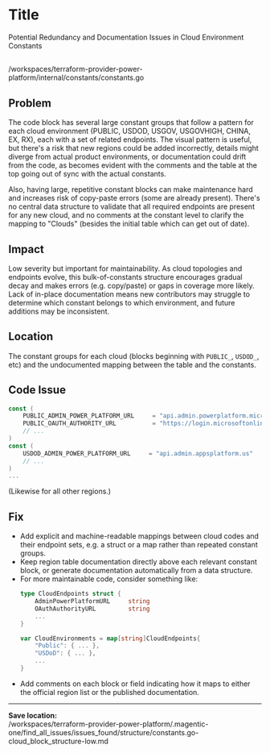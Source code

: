 # Title

Potential Redundancy and Documentation Issues in Cloud Environment Constants

##

/workspaces/terraform-provider-power-platform/internal/constants/constants.go

## Problem

The code block has several large constant groups that follow a pattern for each cloud environment (PUBLIC, USDOD, USGOV, USGOVHIGH, CHINA, EX, RX), each with a set of related endpoints. The visual pattern is useful, but there's a risk that new regions could be added incorrectly, details might diverge from actual product environments, or documentation could drift from the code, as becomes evident with the comments and the table at the top going out of sync with the actual constants.

Also, having large, repetitive constant blocks can make maintenance hard and increases risk of copy-paste errors (some are already present). There's no central data structure to validate that all required endpoints are present for any new cloud, and no comments at the constant level to clarify the mapping to "Clouds" (besides the initial table which can get out of date).

## Impact

Low severity but important for maintainability. As cloud topologies and endpoints evolve, this bulk-of-constants structure encourages gradual decay and makes errors (e.g. copy/paste) or gaps in coverage more likely. Lack of in-place documentation means new contributors may struggle to determine which constant belongs to which environment, and future additions may be inconsistent.

## Location

The constant groups for each cloud (blocks beginning with `PUBLIC_`, `USDOD_`, etc) and the undocumented mapping between the table and the constants.

## Code Issue

```go
const (
	PUBLIC_ADMIN_POWER_PLATFORM_URL     = "api.admin.powerplatform.microsoft.com"
	PUBLIC_OAUTH_AUTHORITY_URL          = "https://login.microsoftonline.com/"
	// ...
)
const (
	USDOD_ADMIN_POWER_PLATFORM_URL     = "api.admin.appsplatform.us"
	// ...
)
...
```
(Likewise for all other regions.)

## Fix

- Add explicit and machine-readable mappings between cloud codes and their endpoint sets, e.g. a struct or a map rather than repeated constant groups.
- Keep region table documentation directly above each relevant constant block, or generate documentation automatically from a data structure.
- For more maintainable code, consider something like:
  ```go
  type CloudEndpoints struct {
      AdminPowerPlatformURL     string
      OAuthAuthorityURL         string
      ...
  }

  var CloudEnvironments = map[string]CloudEndpoints{
      "Public": { ... },
      "USDoD": { ... },
      ...
  }
  ```
- Add comments on each block or field indicating how it maps to either the official region list or the published documentation.

---

**Save location:**  
/workspaces/terraform-provider-power-platform/.magentic-one/find_all_issues/issues_found/structure/constants.go-cloud_block_structure-low.md
